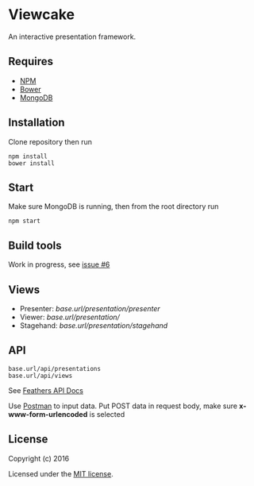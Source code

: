 # Viewcake

An interactive presentation framework.

## Requires

* [NPM](https://www.npmjs.com)
* [Bower](http://bower.io)
* [MongoDB](https://www.mongodb.org)

## Installation

Clone repository then run

    npm install
    bower install

## Start

Make sure MongoDB is running, then from the root directory run

    npm start


##  Build tools

Work in progress, see [issue #6](https://github.com/davejtoews/viewcake/issues/6)

## Views

* Presenter: *base.url/presentation/presenter*
* Viewer: *base.url/presentation/*
* Stagehand: *base.url/presentation/stagehand*

## API

    base.url/api/presentations
    base.url/api/views

See [Feathers API Docs](http://feathersjs.com/docs/)

Use [Postman](https://www.getpostman.com) to input data. Put POST data in request body, make sure **x-www-form-urlencoded** is selected

## License

Copyright (c) 2016

Licensed under the [MIT license](LICENSE).

